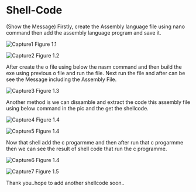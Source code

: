 # Shell-Code
(Show the Message)
Firstly, create the Assembly language file using nano command then add the assembly language program and save it.

![Capture1](https://user-images.githubusercontent.com/43548400/76527485-4fcd9800-6495-11ea-88e3-3d0c08d85c2f.PNG)
                                              Figure 1.1
                                              
![Capture2](https://user-images.githubusercontent.com/43548400/76533850-b6a37f00-649e-11ea-9101-17785456873c.PNG)
                                              Figure 1.2
                                              
After create the o file using below the nasm command and then build the exe using previous o file and run the file.
Next run the file and after can be see the Message including the Assembly  File.

![Capture3](https://user-images.githubusercontent.com/43548400/76533879-c1f6aa80-649e-11ea-985a-7474869a157e.PNG)
                                              Figure 1.3

Another method is we can dissamble and extract the code this assembly file using below command in the pic and the get the shellcode.

![Capture4](https://user-images.githubusercontent.com/43548400/76537334-a215b580-64a3-11ea-91ff-b86812e15701.PNG)
                                              Figure 1.4

![Capture5](https://user-images.githubusercontent.com/43548400/76537358-a9d55a00-64a3-11ea-9141-35af5b05098c.PNG)
                                              Figure 1.4
 
Now that shell add the c progarmme and then after run that c progarmme then we can see the result of shell code that run the c programme.
 
 ![Capture6](https://user-images.githubusercontent.com/43548400/76537653-19e3e000-64a4-11ea-96d0-d8993ef8e297.PNG)
                                              Figure 1.4
 
 ![Capture7](https://user-images.githubusercontent.com/43548400/76537740-3a139f00-64a4-11ea-83df-82c8db0c80c2.PNG)
                                              Figure 1.5
 
 Thank you..hope to add another shellcode soon..
 





